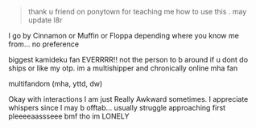 > thank u friend on ponytown for teaching me how to use this . may update l8r

 I go by Cinnamon or Muffin or Floppa depending where you know me from... no preference
 
biggest kamideku fan EVERRRR!! not the person to b around if u dont do ships or like my otp. im a multishipper and chronically online mha fan

multifandom (mha, yttd, dw)

Okay with interactions I am just Really Awkward sometimes. I appreciate whispers since I may b offtab... usually struggle approaching first
pleeeeaassseee bmf tho im LONELY

<!--
**kamideku/kamideku** is a ✨ _special_ ✨ repository because its `README.md` (this file) appears on your GitHub profile.

Here are some ideas to get you started:

- 🔭 I’m currently working on ...
- 🌱 I’m currently learning ...
- 👯 I’m looking to collaborate on ...
- 🤔 I’m looking for help with ...
- 💬 Ask me about ...
- 📫 How to reach me: ...
- 😄 Pronouns: ...
- ⚡ Fun fact: ...
-->
